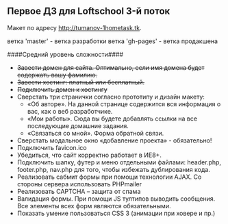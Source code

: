 ## Первое ДЗ для Loftschool 3-й поток ##
Макет по адресу http://tumanov-1hometask.tk.

ветка 'master' - ветка разработки
ветка 'gh-pages' - ветка продакшена

 
####Средний уровень сложности####
 - ~~Завести домен для сайта. Оптимально, если имя домена будет содержать вашу фамилию.~~
 - ~~Завести хостинг: платный или бесплатный.~~
 - ~~Подключить домен к хостингу~~
 - Сверстать три странички согласно прототипу и дизайн макету:
	 - «Об авторе». На данной странице содержится вся информация о вас, как о веб разработчике.
	 - «Мои работы». Сюда вы будете добавлять ссылки на все последующие домашние задания.
	 - «Связаться со мной». Форма обратной связи.
 - Сверстать модальное окно «добавление проекта» - обязательно!
 - Подключить favicon.ico
 - Убедиться, что сайт корректно работает в ИЕ8+.
 - Подключить шапку, футер и меню отдельными файлами: header.php, footer.php, nav.php для того, чтобы избежать дублирования кода.
 - Реализовать сабмит формы при помощи технологии AJAX. Со стороны сервера использовать PHPmailer
 - Реализовать CAPTCHA – защита от спама
 - Валидация формы. При помощи JS тултипов выводить сообщения. Все элементы всех форм являются обязательными.
 - Показать умение пользоваться CSS 3 (анимации при ховере и пр.)
 
 
